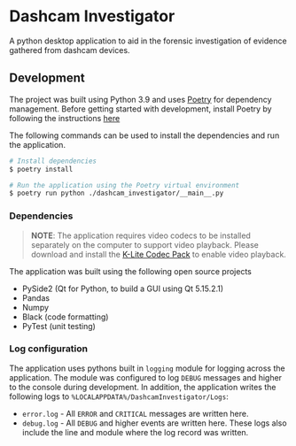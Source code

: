 # Dashcam Investigator

A python desktop application to aid in the forensic investigation of evidence gathered from dashcam devices.

## Development

The project was built using Python 3.9 and uses [Poetry](https://python-poetry.org/) for dependency management. Before getting started with development, install Poetry by following the instructions [here](https://python-poetry.org/docs/)

The following commands can be used to install the dependencies and run the application.

```bash
# Install dependencies
$ poetry install

# Run the application using the Poetry virtual environment
$ poetry run python ./dashcam_investigator/__main__.py 
```

### Dependencies

> **NOTE**: The application requires video codecs to be installed separately on the computer to support video playback. Please download and install the [K-Lite Codec Pack](https://www.codecguide.com/download_k-lite_codec_pack_basic.htm) to enable video playback.

The application was built using the following open source projects

- PySide2 (Qt for Python, to build a GUI using Qt 5.15.2.1)
- Pandas
- Numpy
- Black (code formatting)
- PyTest (unit testing)

### Log configuration

The application uses pythons built in `logging` module for logging across the application. The module was configured to log `DEBUG` messages and higher to the console during development. In addition, the application writes the following logs to `%LOCALAPPDATA%/DashcamInvestigator/Logs`:

- `error.log` - All `ERROR` and `CRITICAL` messages are written here.
- `debug.log` - All `DEBUG` and higher events are written here. These logs also include the line and module where the log record was written.
